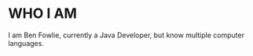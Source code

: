 WHO I AM
========

I am Ben Fowlie, currently a Java Developer, but know multiple computer languages.
